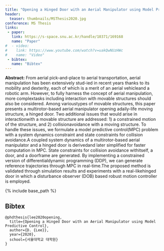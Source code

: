 ```yaml
---
title: "Opening a Hinged Door with an Aerial Manipulator using Model Predictive Control"
header:
  teaser: thumbnails/MSThesis2020.jpg
conference: MS Thesis
links: 
 - paper: 
   link: https://s-space.snu.ac.kr/handle/10371/169168
   name: "Paper"
#  - video: 
#    link: https://www.youtube.com/watch?v=uakQwNUzHWc
#    name: "Video"
 - bibtex: 
   name: "Bibtex"
---
```

**Abstract:** From aerial pick-and-place to aerial transportation, aerial manipulation has been extensively stud-ied in recent years thanks to its mobility and dexterity, each of which is a merit of an aerial vehicleand a robotic arm. However, to fully harness the concept of aerial manipulation, more complextasks  including  interaction  with  movable  structures  should  also  be  considered.  Among  varioustypes of movable structures, this paper presents a multirotor-based aerial manipulator opening adaily-life moving structure, a hinged door. Two additional issues that would arise in interactionwith a movable structure are addressed: 1) a constrained motion of the structure, and 2) collisionavoidance with a moving structure. To handle these issues, we formulate a model predictive control(MPC) problem with a system dynamics constraint and state constraints for collision avoidance.A coupled system dynamics of a multirotor-based aerial manipulator and a hinged door is derivedand later simplified for faster computation in MPC. State constraints for collision avoidance withitself, a door, and a doorframe are generated. By implementing a constrained version of differentialdynamic programming (DDP), we can generate reference trajectories through MPC in real-time.The  proposed  method  is  validated  through  simulation  results  and  experiments  with  a  real-likehinged door in which a disturbance observer (DOB) based robust motion controller is employed.

{% include base_path %}

## Bibtex <a id="bibtex"></a>
```
@phdthesis{lee2020opening,
  title={Opening a Hinged Door with an Aerial Manipulator using Model Predictive Control},
  author={D. {Lee}},
  year={2020},
  school={서울대학교 대학원}
}
```




